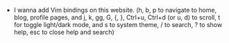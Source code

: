 - I wanna add Vim bindings on this website. (h, b, p to navigate to home, blog, profile pages, and j, k, gg, G, {, }, Ctrl+u, Ctrl+d (or u, d) to scroll, t for toggle light/dark mode, and s to system theme, / to search, ? to show help, esc to close help and search)